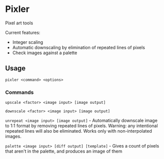 # Pixler

Pixel art tools

Current features:
- Integer scaling
- Automatic downscaling by elimination of repeated lines of pixels
- Check images against a palette

## Usage

`pixler <command> <options>`

### Commands

`upscale <factor> <image input> [image output]`

`downscale <factor> <image input> [image output]`

`unrepeat <image input> [image output]` - Automatically downscale image to 1:1 format by removing repeated lines of pixels. Warning: any intentional repeated lines will also be eliminated. Works only with non-interpolated images.

`palette <image input> [diff output] [template]` - Gives a count of pixels that aren't in the palette, and produces an image of them
